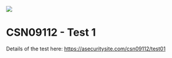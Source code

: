 <img src="https://github.com/billbuchanan/csn09112/blob/master/zadditional/top_csn09112.png"/>
<h1>CSN09112 - Test 1</h1>

Details of the test here: https://asecuritysite.com/csn09112/test01
